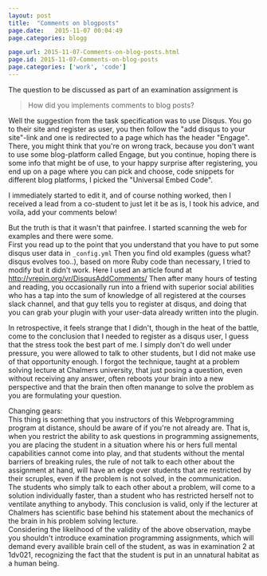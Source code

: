 ```yaml
---
layout: post
title:  "Comments on blogposts"
page.date:   2015-11-07 00:04:49
page.categories: blogg

page.url: 2015-11-07-Comments-on-blog-posts.html
page.id: 2015-11-07-Comments-on-blog-posts
page.categories: ['work', 'code']
---
```

The question to be discussed as part of an examination assignment is

>How did you implements comments to blog posts?

Well the suggestion from the task specification was to use Disqus.
You go to their site and register as user, you then follow the "add disqus to your site"-link
and one is redirected to a page which has the header "Engage". There, you might think that you're
on wrong track, because you don't want to use some blog-platform called Engage, but you continue, hoping
there is some info that might be of use, to your happy surprise after registering, you end up on a page
 where you can pick and choose, code snippets for different blog platforms, I picked the "Universal Embed Code".
 
 I immediately started to edit it, and of course nothing worked, then I received a lead from a co-student to
 just let it be as is, I took his advice, and voila, add your comments below!
 
 But the truth is that it wasn't that painfree. I started scanning the web for examples and there were some.<br>
 First you read up to the point that you understand that you have to put some disqus user data in 
 <code>_config.yml</code> Then you find old examples (guess what? disqus evolves too..),
  based on more Ruby code than necessary, I tried to modify but it didn't work. Here I used an article found at
  http://vrepin.org/vr/DisqusAddComments/
  Then after many hours of testing and reading, you occasionally run into a friend with
  superior social abilities who has a tap into the sum of knowledge of all registered
  at the courses slack channel, and that guy tells you to register at disqus, and doing that you can grab
  your plugin with your user-data already written into the plugin.
  
  In retrospective, it feels strange that I didn't, though in the heat of the battle, come to the conclusion
  that I needed to register as a disqus user, I guess that the stress took the best part of me. 
  I simply don't do well under pressure, you were allowed to talk to other students, but I did not make use of
  that opportunity enough. I forgot the technique, taught at a problem solving lecture at Chalmers university,
  that just posing a question, even without receiving any answer,
  often reboots your brain into a new perspective and that the brain then often manange to solve the problem
  as you are formulating your question. <br>
  
  Changing gears:<br>
  This thing is something that you instructors of this  Webprogramming program at distance,
  should be aware of if you're not already are.
  That is, when you restrict the ability to ask questions in programming assignements,
  you are placing the student in a situation where his or hers full mental capabilities cannot come into play,
  and that students without the mental barriers of breaking rules, the rule of not talk to each other
  about the assignment at hand, will have an edge over students that are restricted by their scruples,
  even if the problem is not solved, in the communication.<br>
  The students who simply talk to each other about a problem, will come to a solution individually faster, than
  a student who has restricted herself not to ventilate anything to anybody.
  This conclusion is valid, only if the lecturer at Chalmers has scientific base behind his statement about
  the mechanics of the brain in his problem solving lecture.<br>
  Considering the likelihood of the validity of the above observation,
  maybe you shouldn't introduce examination programming assignments, which will demand every availible brain cell
  of the student, as was in examination 2 at 1dv021, 
  recognizing the fact that the student is put in an unnatural habitat as a human being.
  
 